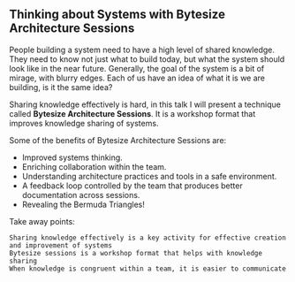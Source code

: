 ## Thinking about Systems with Bytesize Architecture Sessions

People building a system need to have a high level of shared knowledge.
They need to know not just what to build today, but what the system should look like in the near future.
Generally, the goal of the system is a bit of mirage, with blurry edges. Each of us have an idea of what it is we are building, is it the same idea?

Sharing knowledge effectively is hard, in this talk I will present a technique called **Bytesize Architecture Sessions**.  It is a workshop format that improves knowledge sharing of systems.

Some of the benefits of Bytesize Architecture Sessions are:

* Improved systems thinking.
* Enriching collaboration within the team.
* Understanding architecture practices and tools in a safe environment.
* A feedback loop controlled by the team that produces better documentation across sessions.
* Revealing the Bermuda Triangles!

Take away points:

    Sharing knowledge effectively is a key activity for effective creation and improvement of systems
    Bytesize sessions is a workshop format that helps with knowledge sharing
    When knowledge is congruent within a team, it is easier to communicate